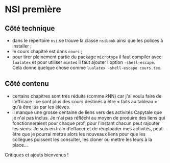 # NSI première

## Côté technique
- dans le répertoire `nsi` se trouve la classe `nsibook` ainsi que les polices à installer ;
- le cours chapitré est dans `cours` ;
- pour tirer pleinement partie du package `microtype` il faut compiler avec `lualatex` et pour utiliser `minted` il faut ajouter l'option `-shell-escape`. Cela donne quelque chose comme `lualatex -shell-escape cours.tex`.


## Côté contenu
- certains chapitres sont très réduits (comme $k$NN) car j'ai voulu faire de l'efficace : ce sont plus des cours destinés à être « faits au tableau » qu'à être lus par les élèves.
- il manque une grosse centaine de liens vers des activités Capytale que je n'ai pas inclus. Je n'ai pas réfléchi au moyen de produire des liens qui fonctionneraient pour chaque prof, pour l'instant chacun peut rajouter les siens. Je suis en train d'effacer et de réuploader mes activités, peut-être que je pourrai mettre alors les nouveaux liens pour que les collègues puissent les consulter, les cloner ou mettre les leurs à la place...

Critiques et ajouts bienvenus !
